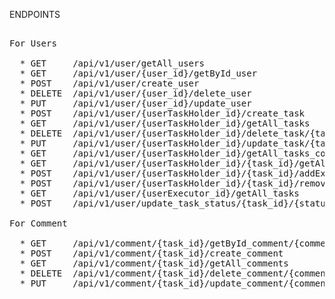 ENDPOINTS
 <pre> 
For Users
 
  * GET &nbsp;&nbsp;&nbsp;&nbsp;/api/v1/user/getAll_users
  * GET &nbsp;&nbsp;&nbsp;&nbsp;/api/v1/user/{user_id}/getById_user
  * POST &nbsp;&nbsp;&nbsp;/api/v1/user/create_user
  * DELETE &nbsp;/api/v1/user/{user_id}/delete_user
  * PUT &nbsp;&nbsp;&nbsp;&nbsp;/api/v1/user/{user_id}/update_user
  * POST &nbsp;&nbsp;&nbsp;/api/v1/user/{userTaskHolder_id}/create_task
  * GET &nbsp;&nbsp;&nbsp;&nbsp;/api/v1/user/{userTaskHolder_id}/getAll_tasks
  * DELETE &nbsp;/api/v1/user/{userTaskHolder_id}/delete_task/{task_id}
  * PUT &nbsp;&nbsp;&nbsp;&nbsp;/api/v1/user/{userTaskHolder_id}/update_task/{task_id}
  * GET &nbsp;&nbsp;&nbsp;&nbsp;/api/v1/user/{userTaskHolder_id}/getAll_tasks_comments
  * GET &nbsp;&nbsp;&nbsp;&nbsp;/api/v1/user/{userTaskHolder_id}/{task_id}/getAll_tasks_comments
  * POST &nbsp;&nbsp;&nbsp;/api/v1/user/{userTaskHolder_id}/{task_id}/addExecutor/{userExecutor_id}
  * POST &nbsp;&nbsp;&nbsp;/api/v1/user/{userTaskHolder_id}/{task_id}/removeExecutor/{userExecutor_id} 
  * GET &nbsp;&nbsp;&nbsp;&nbsp;/api/v1/user/{userExecutor_id}/getAll_tasks
  * POST &nbsp;&nbsp;&nbsp;/api/v1/user/update_task_status/{task_id}/{status_code}

For Comment

  * GET &nbsp;&nbsp;&nbsp;&nbsp;/api/v1/comment/{task_id}/getById_comment/{comment_id}  
  * POST &nbsp;&nbsp;&nbsp;/api/v1/comment/{task_id}/create_comment
  * GET &nbsp;&nbsp;&nbsp;&nbsp;/api/v1/comment/{task_id}/getAll_comments
  * DELETE &nbsp;/api/v1/comment/{task_id}/delete_comment/{comment_id}
  * PUT &nbsp;&nbsp;&nbsp;&nbsp;/api/v1/comment/{task_id}/update_comment/{comment_id}
    
  </pre>